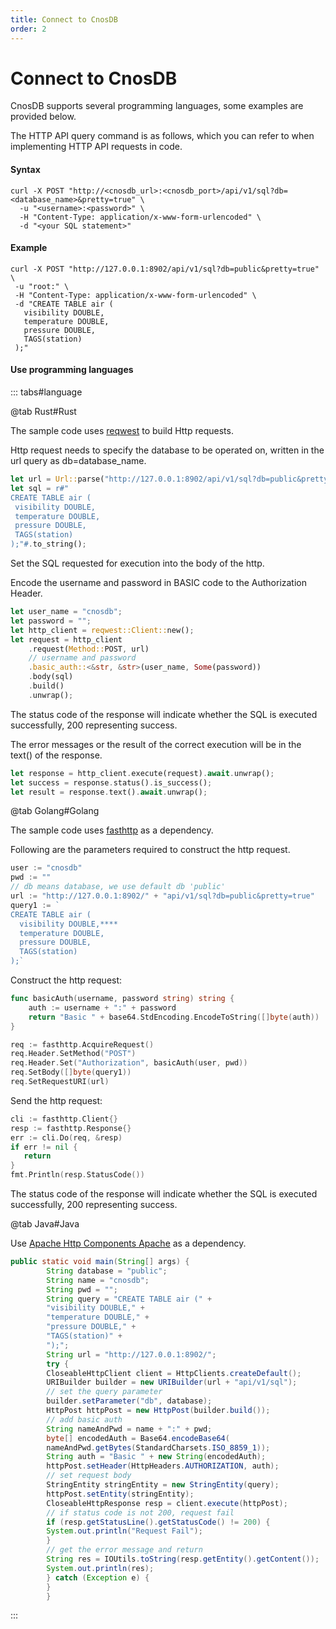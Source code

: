 ```yaml
---
title: Connect to CnosDB
order: 2
---
```


# Connect to CnosDB

CnosDB supports several programming languages, some examples are provided below.

The HTTP API query command is as follows, which you can refer to when implementing HTTP API requests in code.

#### Syntax

```shell
curl -X POST "http://<cnosdb_url>:<cnosdb_port>/api/v1/sql?db=<database_name>&pretty=true" \
  -u "<username>:<password>" \
  -H "Content-Type: application/x-www-form-urlencoded" \
  -d "<your SQL statement>"
```

#### Example

 ```shell
curl -X POST "http://127.0.0.1:8902/api/v1/sql?db=public&pretty=true" \
  -u "root:" \
  -H "Content-Type: application/x-www-form-urlencoded" \
  -d "CREATE TABLE air (
    visibility DOUBLE,
    temperature DOUBLE,
    pressure DOUBLE,
    TAGS(station)
  );"
 ```

#### Use programming languages

::: tabs#language

@tab Rust#Rust

The sample code uses [reqwest](https://crates.io/crates/reqwest) to build Http requests.

Http request needs to specify the database to be operated on, written in the url query as db=database_name.

```rust
let url = Url::parse("http://127.0.0.1:8902/api/v1/sql?db=public&pretty=true").unwrap();
let sql = r#"
CREATE TABLE air (
 visibility DOUBLE,
 temperature DOUBLE,
 pressure DOUBLE,
 TAGS(station)
);"#.to_string();
```

Set the SQL requested for execution into the body of the http.

Encode the username and password in BASIC code to the Authorization Header.

```rust
let user_name = "cnosdb";
let password = "";
let http_client = reqwest::Client::new();
let request = http_client
    .request(Method::POST, url)
    // username and password
    .basic_auth::<&str, &str>(user_name, Some(password))
    .body(sql)
    .build()
    .unwrap();
```

The status code of the response will indicate whether the SQL is executed successfully, 200 representing success.

The error messages or the result of the correct execution will be in the text() of the response.

```rust
let response = http_client.execute(request).await.unwrap();
let success = response.status().is_success();
let result = response.text().await.unwrap();
```

@tab Golang#Golang

The sample code uses [fasthttp](https://github.com/valyala/fasthttp) as a dependency.

Following are the parameters required to construct the http request.

```go
user := "cnosdb"
pwd := ""
// db means database, we use default db 'public'
url := "http://127.0.0.1:8902/" + "api/v1/sql?db=public&pretty=true"
query1 := `
CREATE TABLE air (
  visibility DOUBLE,****
  temperature DOUBLE,
  pressure DOUBLE,
  TAGS(station)
);`
```

Construct the http request:

```go
func basicAuth(username, password string) string {
    auth := username + ":" + password
    return "Basic " + base64.StdEncoding.EncodeToString([]byte(auth))
}

req := fasthttp.AcquireRequest()
req.Header.SetMethod("POST")
req.Header.Set("Authorization", basicAuth(user, pwd))
req.SetBody([]byte(query1))
req.SetRequestURI(url)
```

Send the http request:

```go
cli := fasthttp.Client{}
resp := fasthttp.Response{}
err := cli.Do(req, &resp)
if err != nil {
   return
}
fmt.Println(resp.StatusCode())
```

The status code of the response will indicate whether the SQL is executed successfully, 200 representing success.

@tab Java#Java

Use [Apache Http Components Apache](https://hc.apache.org/) as a dependency.

```java
public static void main(String[] args) {
        String database = "public";
        String name = "cnosdb";
        String pwd = "";
        String query = "CREATE TABLE air (" +
        "visibility DOUBLE," +
        "temperature DOUBLE," +
        "pressure DOUBLE," +
        "TAGS(station)" +
        ");";
        String url = "http://127.0.0.1:8902/";
        try {
        CloseableHttpClient client = HttpClients.createDefault();
        URIBuilder builder = new URIBuilder(url + "api/v1/sql");
        // set the query parameter
        builder.setParameter("db", database);
        HttpPost httpPost = new HttpPost(builder.build());
        // add basic auth
        String nameAndPwd = name + ":" + pwd;
        byte[] encodedAuth = Base64.encodeBase64(
        nameAndPwd.getBytes(StandardCharsets.ISO_8859_1));
        String auth = "Basic " + new String(encodedAuth);
        httpPost.setHeader(HttpHeaders.AUTHORIZATION, auth);
        // set request body
        StringEntity stringEntity = new StringEntity(query);
        httpPost.setEntity(stringEntity);
        CloseableHttpResponse resp = client.execute(httpPost);
        // if status code is not 200, request fail
        if (resp.getStatusLine().getStatusCode() != 200) {
        System.out.println("Request Fail");
        }
        // get the error message and return
        String res = IOUtils.toString(resp.getEntity().getContent());
        System.out.println(res);
        } catch (Exception e) {
        }
        }
```

:::